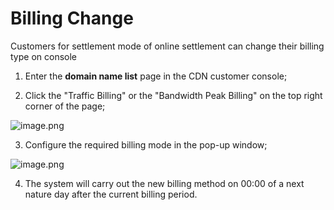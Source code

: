 # **Billing Change**
Customers for settlement mode of online settlement can change their billing type on console

1. Enter the **domain name list** page in the CDN customer console;

2. Click the "Traffic Billing" or the "Bandwidth Peak Billing" on the top right corner of the page;

![image.png](https://img1.jcloudcs.com/cms/8860a31d-e13e-4502-a26a-6b30b8c1100a20180423141943.png)

3. Configure the required billing mode in the pop-up window;

![image.png](https://img1.jcloudcs.com/cms/4c288578-500d-4f6c-8d5f-daf1ba593e1a20170914111702.png)

4. The system will carry out the new billing method on 00:00 of a next nature day after the current billing period.